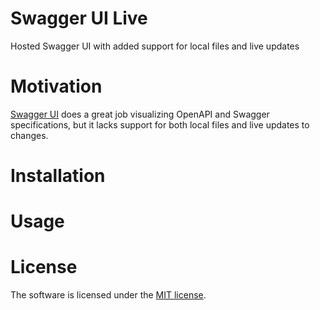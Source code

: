# Swagger UI Live
Hosted Swagger UI with added support for local files and live updates

# Motivation
[Swagger UI](https://github.com/swagger-api/swagger-ui) does a great job visualizing OpenAPI and Swagger specifications, but it lacks support for both local files and live updates to changes.

# Installation

# Usage

# License
The software is licensed under the [MIT license](https://github.com/lukoerfer/swagger-ui-live/blob/master/LICENSE).
